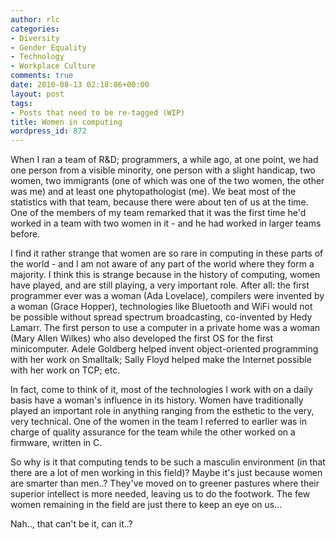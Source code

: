```yaml
---
author: rlc
categories:
- Diversity
- Gender Equality
- Technology
- Workplace Culture
comments: true
date: 2010-08-13 02:18:06+00:00
layout: post
tags:
- Posts that need to be re-tagged (WIP)
title: Women in computing
wordpress_id: 872
---
```


When I ran a team of R&D; programmers, a while ago, at one point, we had one person from a visible minority, one person with a slight handicap, two women, two immigrants (one of which was one of the two women, the other was me) and at least one phytopathologist (me). We beat most of the statistics with that team, because there were about ten of us at the time. One of the members of my team remarked that it was the first time he'd worked in a team with two women in it - and he had worked in larger teams before.

<!--more-->

I find it rather strange that women are so rare in computing in these parts of the world - and I am not aware of any part of the world where they form a majority. I think this is strange because in the history of computing, women have played, and are still playing, a very important role. After all: the first programmer ever was a woman (Ada Lovelace), compilers were invented by a woman (Grace Hopper), technologies like Bluetooth and WiFi would not be possible without spread spectrum broadcasting, co-invented by Hedy Lamarr. The first person to use a computer in a private home was a woman (Mary Allen Wilkes) who also developed the first OS for the first minicomputer. Adele Goldberg helped invent object-oriented programming with her work on Smalltalk; Sally Floyd helped make the Internet possible with her work on TCP; etc.

In fact, come to think of it, most of the technologies I work with on a daily basis have a woman's influence in its history. Women have traditionally played an important role in anything ranging from the esthetic to the very, very technical. One of the women in the team I referred to earlier was in charge of quality assurance for the team while the other worked on a firmware, written in C.

So why is it that computing tends to be such a masculin environment (in that there are a lot of men working in this field)? Maybe it's just because women are smarter than men..? They've moved on to greener pastures where their superior intellect is more needed, leaving us to do the footwork. The few women remaining in the field are just there to keep an eye on us...

Nah.., that can't be it, can it..?